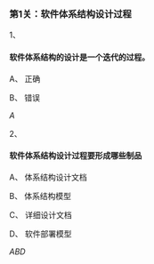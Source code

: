 ### 第1关：软件体系结构设计过程

1、

#### 软件体系结构的设计是一个迭代的过程。


A、
正确

B、
错误

*A*

2、

#### 软件体系结构设计过程要形成哪些制品


A、
体系结构设计文档


B、
体系结构模型


C、
详细设计文档

D、
软件部署模型

*ABD*